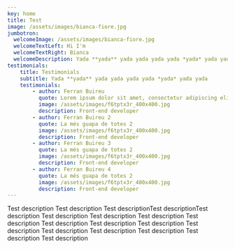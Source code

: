 ```yaml
---
key: home
title: Test
image: /assets/images/bianca-fiore.jpg
jumbotron:
  welcomeImage: /assets/images/bianca-fiore.jpg
  welcomeTextLeft: Hi I'm
  welcomeTextRight: Bianca
  welcomeDescription: Yada **yada** yada yada yada yada *yada* yada yada
testimonials:
    title: Testimonials
    subtitle: Yada **yada** yada yada yada yada *yada* yada yada
    testimonials:
        - author: Ferran Buireu
          quote: Lorem ipsum dolor sit amet, consectetur adipiscing elit. At enim hic etiam dolore. Facillimum id quidem est, inquam. Vide, quantum, inquam, fallare, Torquate. […]
          image: /assets/images/f6tptx3r_400x400.jpg
          description: Front-end developer
        - author: Ferran Buireu 2
          quote: La més guapa de totes 2
          image: /assets/images/f6tptx3r_400x400.jpg
          description: Front-end developer        
        - author: Ferran Buireu 3
          quote: La més guapa de totes 2
          image: /assets/images/f6tptx3r_400x400.jpg
          description: Front-end developer        
        - author: Ferran Buireu 4
          quote: La més guapa de totes 2
          image: /assets/images/f6tptx3r_400x400.jpg
          description: Front-end developer
---
```

Test description Test description Test descriptionTest descriptionTest description Test description Test description Test description Test description Test description Test description Test description Test description Test description Test description Test description Test description Test description